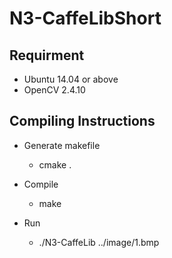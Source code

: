 # N3-CaffeLibShort

## Requirment

* Ubuntu 14.04 or above
* OpenCV 2.4.10

## Compiling Instructions

* Generate makefile 

	* cmake .

* Compile

	* make

* Run

	* ./N3-CaffeLib ../image/1.bmp